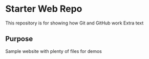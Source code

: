 # Starter Web Repo

This repository is for showing how Git and GitHub work
Extra text

## Purpose

Sample website with plenty of files for demos